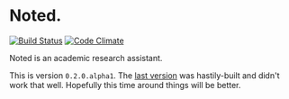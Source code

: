 # Noted.

[![Build Status](https://travis-ci.org/noted/noted.png?branch=master)](https://travis-ci.org/noted/noted) [![Code Climate](https://codeclimate.com/github/noted/noted.png)](https://codeclimate.com/github/noted/noted)

Noted is an academic research assistant.

This is version `0.2.0.alpha1`. The [last version](https://github.com/noted/noted-old) was hastily-built and didn't work that well. Hopefully this time around things will be better.
